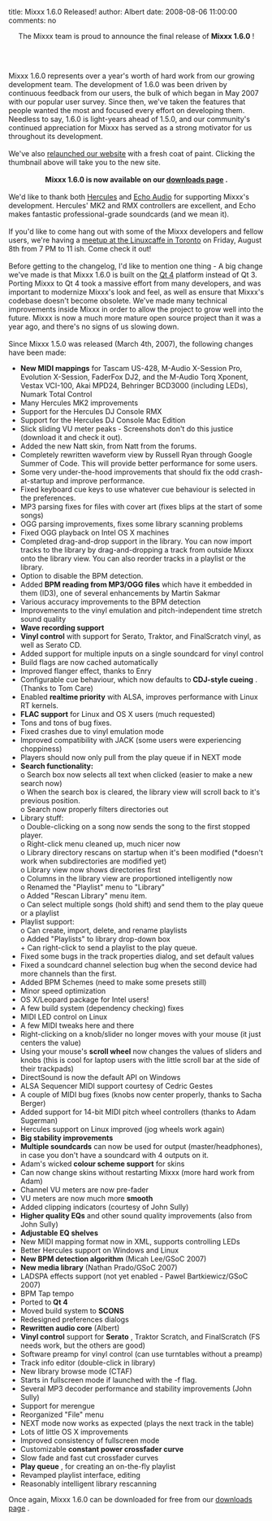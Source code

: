 title: Mixxx 1.6.0 Released!
author: Albert
date: 2008-08-06 11:00:00
comments: no

<div style="text-align: center;">The Mixxx team is proud to announce the final release of <span style="font-weight: bold;">Mixxx 1.6.0</span>
!<br />
<br />
</div>
<br />
<a href="http://www.mixxx.org/" onblur="try {parent.deselectBloggerImageGracefully();} catch(e) {}"><img alt="" border="0" src="{% static '/static/images/news/mixxx160site.png' %}" id="BLOGGER_PHOTO_ID_5231183677172499362" style="cursor: pointer; display: block; margin: 0px auto 10px; text-align: center;" />
</a>
<br />
Mixxx 1.6.0 represents over a year's worth of hard work from our growing development team. The development of 1.6.0 was been driven by continuous feedback from our users, the bulk of which began in May 2007 with our popular user survey. Since then, we've taken the features that people wanted the most and focused every effort on developing them. Needless to say, 1.6.0 is light-years ahead of 1.5.0, and our community's continued appreciation for Mixxx has served as a strong motivator for us throughout its development.<br />
<br />
We've also <a href="http://www.mixxx.org/">relaunched our website</a>
 with a fresh coat of paint. Clicking the thumbnail above will take you to the new site.<br />
<br />
<div style="font-weight: bold; text-align: center;"><span style="font-weight: bold;">Mixxx 1.6.0 is now available on our </span>
<a href="http://www.mixxx.org/download/" style="font-weight: bold;">downloads page</a>
<span style="font-weight: bold;">. </span>
</div>
<br />
We'd like to thank both <a href="http://www.hercules.com/">Hercules</a>
 and <a href="http://www.echoaudio.com/">Echo Audio</a>
 for supporting Mixxx's development. Hercules' MK2 and RMX controllers are excellent, and Echo makes fantastic professional-grade soundcards (and we mean it).<br />
<br />
If you'd like to come hang out with some of the Mixxx developers and fellow users, we're having a <a href="{% url '/news/2008-08-02-mixxx-meetup-friday-august-8th-2008-7pm-linux-caffe-toronto.html' %}">meetup at the Linuxcaffe in Toronto</a>
 on Friday, August 8th from 7 PM to 11 ish. Come check it out!<br />
<br />
Before getting to the changelog, I'd like to mention one thing - A big change we've made is that Mixxx 1.6.0 is built on the <a href="http://www.trolltech.com/">Qt 4</a>
 platform instead of Qt 3. Porting Mixxx to Qt 4 took a massive effort from many developers, and was important to modernize Mixxx's look and feel, as well as ensure that Mixxx's codebase doesn't become obsolete. We've made many technical improvements inside Mixxx in order to allow the project to grow well into the future. Mixxx is now a much more mature open source project than it was a year ago, and there's no signs of us slowing down.<br />
<br />
Since Mixxx 1.5.0 was released (March 4th, 2007), the following changes have been made:<br />
<ul><li><span style="font-weight: bold;">New MIDI mappings</span>
 for Tascam US-428, M-Audio X-Session Pro, Evolution X-Session, FaderFox DJ2, and the M-Audio Torq Xponent, Vestax VCI-100, Akai MPD24, Behringer BCD3000 (including LEDs), Numark Total Control</li>
<li>Many Hercules MK2 improvements</li>
<li>Support for the Hercules DJ Console RMX</li>
<li>Support for the Hercules DJ Console Mac Edition</li>
<li>Slick sliding VU meter peaks - Screenshots don't do this justice (download it and check it out).</li>
<li>Added the new Natt skin, from Natt from the forums.</li>
<li>Completely rewritten waveform view by Russell Ryan through Google Summer of Code. This will provide better performance for some users.</li>
<li>Some very under-the-hood improvements that should fix the odd crash-at-startup and improve performance.</li>
<li>Fixed keyboard cue keys to use whatever cue behaviour is selected in the preferences.</li>
<li>MP3 parsing fixes for files with cover art (fixes blips at the start of some songs)</li>
<li>OGG parsing improvements, fixes some library scanning problems</li>
<li>Fixed OGG playback on Intel OS X machines</li>
<li>Completed drag-and-drop support in the library. You can now import tracks to the library by drag-and-dropping a track from outside Mixxx onto the library view. You can also reorder tracks in a playlist or the library.</li>
<li>Option to disable the BPM detection.</li>
<li>Added <span style="font-weight: bold;">BPM reading from MP3/OGG files</span>
 which have it embedded in them (ID3), one of several enhancements by Martin Sakmar</li>
<li>Various accuracy improvements to the BPM detection</li>
<li>Improvements to the vinyl emulation and pitch-independent time stretch sound quality</li>
<li><span style="font-weight: bold;">Wave recording support</span>
</li>
<li><span style="font-weight: bold;">Vinyl control</span>
 with support for Serato, Traktor, and FinalScratch vinyl, as well as Serato CD.</li>
<li>Added support for multiple inputs on a single soundcard for vinyl control </li>
<li>Build flags are now cached automatically</li>
<li>Improved flanger effect, thanks to Enry</li>
<li>Configurable cue behaviour, which now defaults to<span style="font-weight: bold;"> CDJ-style cueing</span>
. (Thanks to Tom Care)</li>
<li>Enabled <span style="font-weight: bold;">realtime priority</span>
 with ALSA, improves performance with Linux RT kernels.</li>
<li><span style="font-weight: bold;">FLAC support</span>
 for Linux and OS X users (much requested)</li>
<li>Tons and tons of bug fixes.</li>
<li>Fixed crashes due to vinyl emulation mode</li>
<li>Improved compatibility with JACK (some users were experiencing choppiness)</li>
<li>Players should now only pull from the play queue if in NEXT mode</li>
<li><span style="font-weight: bold;">Search functionality:</span>
<br />
o Search box now selects all text when clicked (easier to make a new search now)<br />
o When the search box is cleared, the library view will scroll back to it's previous position.<br />
o Search now properly filters directories out</li>
<li>Library stuff:<br />
o Double-clicking on a song now sends the song to the first stopped player.<br />
o Right-click menu cleaned up, much nicer now<br />
o Library directory rescans on startup when it's been modified (*doesn't work when subdirectories are modified yet)<br />
o Library view now shows directories first<br />
o Columns in the library view are proportioned intelligently now<br />
o Renamed the "Playlist" menu to "Library"<br />
o Added "Rescan Library" menu item.<br />
o Can select multiple songs (hold shift) and send them to the play queue or a playlist</li>
<li>Playlist support:<br />
o Can create, import, delete, and rename playlists<br />
o Added "Playlists" to library drop-down box<br />
     + Can right-click to send a playlist to the play queue.</li>
<li>Fixed some bugs in the track properties dialog, and set default values</li>
<li>Fixed a soundcard channel selection bug when the second device had more channels than the first.</li>
<li>Added BPM Schemes (need to make some presets still)</li>
<li>Minor speed optimization</li>
<li>OS X/Leopard package for Intel users!</li>
<li>A few build system (dependency checking) fixes</li>
<li>MIDI LED control on Linux</li>
<li>A few MIDI tweaks here and there</li>
<li>Right-clicking on a knob/slider no longer moves with your mouse (it just centers the value)</li>
<li>Using your mouse's <span style="font-weight: bold;">scroll wheel</span>
 now changes the values of sliders and knobs (this is cool for laptop users with the little scroll bar at the side of their trackpads)</li>
<li>DirectSound is now the default API on Windows</li>
<li>ALSA Sequencer MIDI support courtesy of Cedric Gestes</li>
<li>A couple of MIDI bug fixes (knobs now center properly, thanks to Sacha Berger)</li>
<li>Added support for 14-bit MIDI pitch wheel controllers (thanks to Adam Sugerman)</li>
<li>Hercules support on Linux improved (jog wheels work again)</li>
<li><span style="font-weight: bold;">Big stability improvements</span>
</li>
<li><span style="font-weight: bold;">Multiple soundcards</span>
 can now be used for output (master/headphones), in case you don't have a soundcard with 4 outputs on it.</li>
<li>Adam's wicked<span style="font-weight: bold;"> colour scheme support</span>
 for skins</li>
<li>Can now change skins without restarting Mixxx (more hard work from Adam)</li>
<li>Channel VU meters are now pre-fader</li>
<li>VU meters are now much more <span style="font-weight: bold;">smooth</span>
</li>
<li>Added clipping indicators (courtesy of John Sully)</li>
<li><span style="font-weight: bold;">Higher quality EQs</span>
 and other sound quality improvements (also from John Sully)</li>
<li><span style="font-weight: bold;">Adjustable EQ shelves</span>
</li>
<li>New MIDI mapping format now in XML, supports controlling LEDs</li>
<li>Better Hercules support on Windows and Linux</li>
<li><span style="font-weight: bold;">New BPM detection algorithm</span>
 (Micah Lee/GSoC 2007)</li>
<li><span style="font-weight: bold;">New media library</span>
 (Nathan Prado/GSoC 2007)</li>
<li>LADSPA effects support (not yet enabled - Pawel Bartkiewicz/GSoC 2007)</li>
<li>BPM Tap tempo</li>
<li>Ported to<span style="font-weight: bold;"> Qt 4</span>
</li>
<li>Moved build system to <span style="font-weight: bold;">SCONS</span>
</li>
<li>Redesigned preferences dialogs</li>
<li><span style="font-weight: bold;">Rewritten audio core</span>
 (Albert)</li>
<li><span style="font-weight: bold;">Vinyl control</span>
 support for <span style="font-weight: bold;">Serato</span>
, Traktor Scratch, and FinalScratch (FS needs work, but the others are good)</li>
<li>Software preamp for vinyl control (can use turntables without a preamp)</li>
<li>Track info editor (double-click in library)</li>
<li>New library browse mode (CTAF)</li>
<li>Starts in fullscreen mode if launched with the -f flag.</li>
<li>Several MP3 decoder performance and stability improvements (John Sully)</li>
<li>Support for merengue</li>
<li>Reorganized "File" menu</li>
<li>NEXT mode now works as expected (plays the next track in the table)</li>
<li>Lots of little OS X improvements</li>
<li>Improved consistency of fullscreen mode</li>
<li>Customizable <span style="font-weight: bold;">constant power crossfader curve</span>
</li>
<li>Slow fade and fast cut crossfader curves</li>
<li><span style="font-weight: bold;">Play queue</span>
, for creating an on-the-fly playlist</li>
<li>Revamped playlist interface, editing</li>
<li>Reasonably intelligent library rescanning </li>
</ul>
Once again, Mixxx 1.6.0 can be downloaded for free from our <a href="http://www.mixxx.org/download.php">downloads page</a>
.
